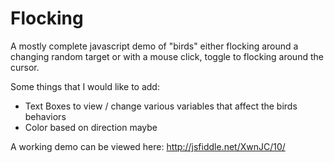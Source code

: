 Flocking
========
A mostly complete javascript demo of "birds" either flocking around a changing random target or with a mouse click, toggle to flocking around the cursor.

Some things that I would like to add:
- Text Boxes to view / change various variables that affect the birds behaviors
- Color based on direction maybe

A working demo can be viewed here: http://jsfiddle.net/XwnJC/10/